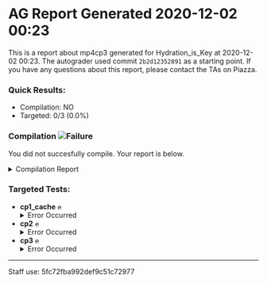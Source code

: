 # AG Report Generated 2020-12-02 00:23
This is a report about mp4cp3 generated for Hydration_is_Key at 2020-12-02 00:23. The autograder used commit ``2b2d12352891`` as a starting point. If you have any questions about this report, please contact the TAs on Piazza.
### Quick Results:
 - Compilation: NO
 - Targeted: 0/3 (0.0%)
### Compilation ![Failure][failure]
You did not succesfully compile. Your report is below.
<details>
<summary>Compilation Report</summary>

```
Info: *******************************************************************
Info: Running Quartus Prime Analysis & Synthesis
    Info: Version 18.1.0 Build 625 09/12/2018 SJ Standard Edition
    Info: Copyright (C) 2018  Intel Corporation. All rights reserved.
    Info: Your use of Intel Corporation's design tools, logic functions 
    Info: and other software and tools, and its AMPP partner logic 
    Info: functions, and any output files from any of the foregoing 
    Info: (including device programming or simulation files), and any 
    Info: associated documentation or information are expressly subject 
    Info: to the terms and conditions of the Intel Program License 
    Info: Subscription Agreement, the Intel Quartus Prime License Agreement,
    Info: the Intel FPGA IP License Agreement, or other applicable license
    Info: agreement, including, without limitation, that your use is for
    Info: the sole purpose of programming logic devices manufactured by
    Info: Intel and sold by Intel or its authorized distributors.  Please
    Info: refer to the applicable agreement for further details.
    Info: Processing started: Wed Dec  2 06:23:29 2020
Info: Command: quartus_map mp4 -c mp4
Warning (18236): Number of processors has not been specified which may cause overloading on shared machines.  Set the global assignment NUM_PARALLEL_PROCESSORS in your QSF to an appropriate value for best performance.
Info (20029): Only one processor detected - disabling parallel compilation
Info (12021): Found 1 design units, including 1 entities, in source file hdl/cache/arbiter.sv
    Info (12023): Found entity 1: arbiter File: /job/student/hdl/cache/arbiter.sv Line: 1
Info (12021): Found 1 design units, including 1 entities, in source file hdl/cache/line_adapter.sv
    Info (12023): Found entity 1: line_adapter File: /job/student/hdl/cache/line_adapter.sv Line: 1
Info (12021): Found 1 design units, including 0 entities, in source file hdl/rv32i_types.sv
    Info (12022): Found design unit 1: rv32i_types (SystemVerilog) File: /job/student/hdl/rv32i_types.sv Line: 3
Info (12021): Found 5 design units, including 0 entities, in source file hdl/rv32i_mux_types.sv
    Info (12022): Found design unit 1: pcmux (SystemVerilog) File: /job/student/hdl/rv32i_mux_types.sv Line: 3
    Info (12022): Found design unit 2: marmux (SystemVerilog) File: /job/student/hdl/rv32i_mux_types.sv Line: 11
    Info (12022): Found design unit 3: cmpmux (SystemVerilog) File: /job/student/hdl/rv32i_mux_types.sv Line: 18
    Info (12022): Found design unit 4: alumux (SystemVerilog) File: /job/student/hdl/rv32i_mux_types.sv Line: 25
    Info (12022): Found design unit 5: regfilemux (SystemVerilog) File: /job/student/hdl/rv32i_mux_types.sv Line: 41
Info (12021): Found 1 design units, including 1 entities, in source file hdl/mp4.sv
    Info (12023): Found entity 1: mp4 File: /job/student/hdl/mp4.sv Line: 3
Info (12021): Found 1 design units, including 1 entities, in source file hdl/pipeline/WB.sv
    Info (12023): Found entity 1: WB File: /job/student/hdl/pipeline/WB.sv Line: 5
Info (12021): Found 1 design units, including 1 entities, in source file hdl/pipeline/sreg_MEM_WB.sv
    Info (12023): Found entity 1: sreg_MEM_WB File: /job/student/hdl/pipeline/sreg_MEM_WB.sv Line: 3
Info (12021): Found 1 design units, including 1 entities, in source file hdl/pipeline/sreg_IF_ID.sv
    Info (12023): Found entity 1: sreg_IF_ID File: /job/student/hdl/pipeline/sreg_IF_ID.sv Line: 1
Info (12021): Found 1 design units, including 1 entities, in source file hdl/pipeline/sreg_ID_EX.sv
    Info (12023): Found entity 1: sreg_ID_EX File: /job/student/hdl/pipeline/sreg_ID_EX.sv Line: 3
Info (12021): Found 1 design units, including 1 entities, in source file hdl/pipeline/sreg_EX_MEM.sv
    Info (12023): Found entity 1: sreg_EX_MEM File: /job/student/hdl/pipeline/sreg_EX_MEM.sv Line: 3
Info (12021): Found 1 design units, including 1 entities, in source file hdl/pipeline/MEM.sv
    Info (12023): Found entity 1: MEM File: /job/student/hdl/pipeline/MEM.sv Line: 3
Info (12021): Found 1 design units, including 1 entities, in source file hdl/pipeline/IF.sv
    Info (12023): Found entity 1: IF File: /job/student/hdl/pipeline/IF.sv Line: 5
Info (12021): Found 1 design units, including 1 entities, in source file hdl/pipeline/ID.sv
    Info (12023): Found entity 1: ID File: /job/student/hdl/pipeline/ID.sv Line: 3
Info (12021): Found 1 design units, including 1 entities, in source file hdl/pipeline/hazard_detection.sv
    Info (12023): Found entity 1: hazard_detection File: /job/student/hdl/pipeline/hazard_detection.sv Line: 5
Info (12021): Found 1 design units, including 1 entities, in source file hdl/pipeline/EX.sv
    Info (12023): Found entity 1: EX File: /job/student/hdl/pipeline/EX.sv Line: 5
Info (12021): Found 1 design units, including 1 entities, in source file hdl/pipeline/control_rom.sv
    Info (12023): Found entity 1: control_rom File: /job/student/hdl/pipeline/control_rom.sv Line: 3
Info (12021): Found 1 design units, including 1 entities, in source file hdl/cpu/register.sv
    Info (12023): Found entity 1: register File: /job/student/hdl/cpu/register.sv Line: 3
Info (12021): Found 1 design units, including 1 entities, in source file hdl/cpu/regfile.sv
    Info (12023): Found entity 1: regfile File: /job/student/hdl/cpu/regfile.sv Line: 3
Info (12021): Found 1 design units, including 1 entities, in source file hdl/cpu/pc_reg.sv
    Info (12023): Found entity 1: pc_register File: /job/student/hdl/cpu/pc_reg.sv Line: 3
Info (12021): Found 1 design units, including 1 entities, in source file hdl/cpu/cpu_datapath.sv
    Info (12023): Found entity 1: cpu_datapath File: /job/student/hdl/cpu/cpu_datapath.sv Line: 5
Info (12021): Found 1 design units, including 1 entities, in source file hdl/cpu/cmp.sv
    Info (12023): Found entity 1: cmp File: /job/student/hdl/cpu/cmp.sv Line: 3
Info (12021): Found 1 design units, including 1 entities, in source file hdl/cpu/alu.sv
    Info (12023): Found entity 1: alu File: /job/student/hdl/cpu/alu.sv Line: 5
Info (12021): Found 1 design units, including 1 entities, in source file hdl/cache/data_array.sv
    Info (12023): Found entity 1: data_array File: /job/student/hdl/cache/data_array.sv Line: 1
Info (12021): Found 1 design units, including 1 entities, in source file hdl/cache/cache_datapath.sv
    Info (12023): Found entity 1: cache_datapath File: /job/student/hdl/cache/cache_datapath.sv Line: 1
Info (12021): Found 1 design units, including 1 entities, in source file hdl/cache/cache_control.sv
    Info (12023): Found entity 1: cache_control File: /job/student/hdl/cache/cache_control.sv Line: 1
Info (12021): Found 1 design units, including 1 entities, in source file hdl/cache/cache.sv
    Info (12023): Found entity 1: cache File: /job/student/hdl/cache/cache.sv Line: 1
Info (12021): Found 1 design units, including 1 entities, in source file hdl/cache/array.sv
    Info (12023): Found entity 1: array File: /job/student/hdl/cache/array.sv Line: 1
Warning (10236): Verilog HDL Implicit Net warning at mp4.sv(71): created implicit net for "i_mem_write" File: /job/student/hdl/mp4.sv Line: 71
Warning (10236): Verilog HDL Implicit Net warning at sreg_IF_ID.sv(33): created implicit net for "addr_out" File: /job/student/hdl/pipeline/sreg_IF_ID.sv Line: 33
Warning (10236): Verilog HDL Implicit Net warning at ID.sv(24): created implicit net for "load_regfile_h" File: /job/student/hdl/pipeline/ID.sv Line: 24
Error (10932): SystemVerilog error at mp4.sv(136): can't resolve implicit port connection(s) to instance "cacheline_adaptor" without a module declaration or an extern equivalent File: /job/student/hdl/mp4.sv Line: 136
Error: Quartus Prime Analysis & Synthesis was unsuccessful. 1 error, 4 warnings
    Error: Peak virtual memory: 995 megabytes
    Error: Processing ended: Wed Dec  2 06:23:46 2020
    Error: Elapsed time: 00:00:17
    Error: Total CPU time (on all processors): 00:00:15

```

</details>


### Targeted Tests: 
<ul>
<li> <b>cp1_cache</b> <img src="https://upload.wikimedia.org/wikipedia/en/thumb/7/74/Ambox_warning_yellow.svg/40px-Ambox_warning_yellow.svg.png" alt="error" width="13" height="13" ></img><details>
<summary>Error Occurred</summary>

```
An error occured when running this test.
If your code did not successfully compile, that is likely the reason.
If your code did compile, then please reach out to a TA on Piazza
```

</details>
</li>
<li> <b>cp2</b> <img src="https://upload.wikimedia.org/wikipedia/en/thumb/7/74/Ambox_warning_yellow.svg/40px-Ambox_warning_yellow.svg.png" alt="error" width="13" height="13" ></img><details>
<summary>Error Occurred</summary>

```
An error occured when running this test.
If your code did not successfully compile, that is likely the reason.
If your code did compile, then please reach out to a TA on Piazza
```

</details>
</li>
<li> <b>cp3</b> <img src="https://upload.wikimedia.org/wikipedia/en/thumb/7/74/Ambox_warning_yellow.svg/40px-Ambox_warning_yellow.svg.png" alt="error" width="13" height="13" ></img><details>
<summary>Error Occurred</summary>

```
An error occured when running this test.
If your code did not successfully compile, that is likely the reason.
If your code did compile, then please reach out to a TA on Piazza
```

</details>
</li>
</ul>

---
Staff use: 5fc72fba992def9c51c72977

[success]: https://upload.wikimedia.org/wikipedia/commons/thumb/0/03/Green_check.svg/13px-Green_check.svg.png 
[failure]: https://upload.wikimedia.org/wikipedia/en/thumb/b/ba/Red_x.svg/13px-Red_x.svg.png 
